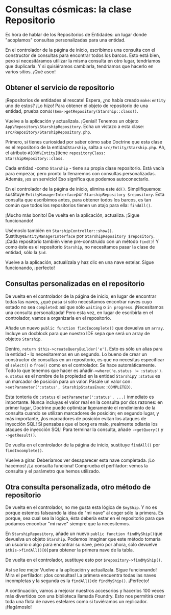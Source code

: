 # Consultas cósmicas: la clase Repositorio

Es hora de hablar de los Repositorios de Entidades: un lugar donde "acoplamos" consultas personalizadas para una entidad.

En el controlador de la página de inicio, escribimos una consulta con el constructor de consultas para encontrar todos los barcos. Esto está bien, pero si necesitáramos utilizar la misma consulta en otro lugar, tendríamos que duplicarla. Y si quisiéramos cambiarla, tendríamos que hacerlo en varios sitios. ¡Qué asco!

## Obtener el servicio de repositorio

¡Repositorios de entidades al rescate! Espera, ¿no había creado `make:entity` uno de estos? ¡Lo hizo! Para obtener el objeto de repositorio de una entidad, prueba con`dd($em->getRepository(Starship::class))`.

Vuelve a la aplicación y actualízala. ¡Genial! Tenemos un objeto `App\Repository\StarshipRepository`. Echa un vistazo a esta clase: `src/Repository/StarshipRepository.php`.

Primero, si tienes curiosidad por saber cómo sabe Doctrine que esta clase es el repositorio de la entidad`Starship`, salta a `src/Entity/Starship.php`. Ah, el atributo `#[ORM\Entity]`tiene `repositoryClass: StarshipRepository::class`.

Cada entidad -como `Starship` - tiene su propia clase repositorio. Está vacía para empezar, pero pronto la llenaremos con consultas personalizadas. Además, ¡es un servicio! Eso significa que podemos autoconectarlo.

En el controlador de la página de inicio, elimina este `dd()`. Simplifiquemos: sustituye `EntityManagerInterface`por `StarshipRepository $repository`. Esta consulta que escribimos antes, para obtener todos los barcos, es tan común que todos los repositorios tienen un atajo para ella: `findAll()`.

¡Mucho más bonito! De vuelta en la aplicación, actualiza. ¡Sigue funcionando!

Usémoslo también en `StarshipController::show()`. Sustituye`EntityManagerInterface` por `StarshipRepository $repository`. ¡Cada repositorio también viene pre-construido con un método `find()`! Y como éste es el repositorio `Starship`, no necesitamos pasar la clase de entidad, sólo la `$id`.

Vuelve a la aplicación, actualízala y haz clic en una nave estelar. Sigue funcionando, ¡perfecto!

## Consultas personalizadas en el repositorio

De vuelta en el controlador de la página de inicio, en lugar de encontrar todas las naves, ¿qué pasa si sólo necesitamos encontrar naves cuyo estado no sea `completed`: así que sólo `waiting` o `in progress`. ¡Necesitamos una consulta personalizada! Pero esta vez, en lugar de escribirla en el controlador, vamos a organizarla en el repositorio.

Añade un nuevo `public function findIncomplete()` que devuelva un `array`. Incluye un docblock para que nuestro IDE sepa que será un array de objetos `Starship`.

Dentro, `return $this->createQueryBuilder('e')`. Esto es sólo un alias para la entidad - lo necesitaremos en un segundo. Lo bueno de crear un constructor de consultas en un repositorio, es que no necesitas especificar el `select()` o `from()` como en el controlador. Se hace automáticamente. Todo lo que tenemos que hacer es añadir`->where('e.status != :status')`. `e.status` es el nombre de la propiedad en la entidad `Starship`y `:status` es un marcador de posición para un valor. Pásale un valor con`->setParameter(':status', StarshipStatusEnum::COMPLETED)`.

Esta tontería de `:status` el `setParameter(':status', ...)` inmediato es importante. Nunca incluyas el valor real en la consulta por dos razones: en primer lugar, Doctrine puede optimizar ligeramente el rendimiento de la consulta cuando se utilizan marcadores de posición; en segundo lugar, y más importante, ¡los marcadores de posición evitan los ataques de inyección SQL! Si pensabas que el borg era malo, ¡realmente odiarás los ataques de inyección SQL! Para terminar la consulta, añade `->getQuery()` y `->getResult()`.

De vuelta en el controlador de la página de inicio, sustituye `findAll()` por `findIncomplete()`.

Vuelve a girar. Deberíamos ver desaparecer esta nave completada. ¡Lo hacemos! ¡La consulta funciona! Comprueba el perfilador: vemos la consulta y el parámetro que hemos utilizado.

## Otra consulta personalizada, otro método de repositorio

De vuelta en el controlador, no me gusta esta lógica de `$myShip`. Y no es porque estemos falseando la idea de "mi nave" al coger sólo la primera. Es porque, sea cual sea la lógica, ésta debería estar en el repositorio para que podamos encontrar "mi nave" siempre que la necesitemos.

En `StarshipRepository`, añade un nuevo `public function findMyShip()`que devuelva un objeto `Starship`. Podemos imaginar que este método tomaría un usuario o algo para encontrar su nave, pero por ahora, sólo devuelve `$this->findAll()[0]`para obtener la primera nave de la tabla.

De vuelta en el controlador, sustituye esto por `$repository->findMyShip()`.

Así se lee mejor Vuelve a la aplicación y actualízala. Sigue funcionando! Mira el perfilador: ¡dos consultas! La primera encuentra todas las naves incompletas y la segunda es la `findAll()`de `findMyShip()`. ¡Perfecto!

A continuación, vamos a mejorar nuestros accesorios y hacerlos 100 veces más divertidos con una biblioteca llamada Foundry. Esto nos permitirá crear toda una flota de naves estelares como si tuviéramos un replicador. ¡Hagámoslo!
